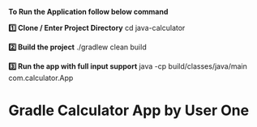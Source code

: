 **To Run the Application follow below command**

**1️⃣ Clone / Enter Project Directory**
cd java-calculator

**2️⃣ Build the project**
./gradlew clean build

**3️⃣ Run the app with full input support**
java -cp build/classes/java/main com.calculator.App

# Gradle Calculator App by User One
